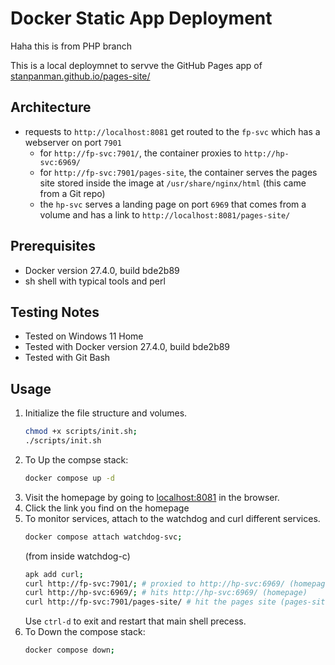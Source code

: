# Docker Static App Deployment

Haha this is from PHP branch

This is a local deploymnet to servve the GitHub Pages app of [stanpanman.github.io/pages-site/](https://stanpanman.github.io/pages-site/)

## Architecture
- requests to `http://localhost:8081` get routed to the `fp-svc` which has a webserver on port `7901`
    - for `http://fp-svc:7901/`, the container proxies to `http://hp-svc:6969/`
    - for `http://fp-svc:7901/pages-site`, the container serves the pages site stored inside the image at `/usr/share/nginx/html` (this came from a Git repo)
    - the `hp-svc` serves a landing page on port `6969` that comes from a volume and has a link to `http://localhost:8081/pages-site/`



## Prerequisites
- Docker version 27.4.0, build bde2b89
- sh shell with typical tools and perl
## Testing Notes
- Tested on Windows 11 Home
- Tested with Docker version 27.4.0, build bde2b89
- Tested with Git Bash

## Usage
1. Initialize the file structure and volumes.
    ```bash
    chmod +x scripts/init.sh;
    ./scripts/init.sh
    ```
2. To Up the compse stack:
    ```bash
    docker compose up -d
    ```
3. Visit the homepage by going to [localhost:8081](http://localhost:8081) in the browser.
4. Click the link you find on the homepage
5. To monitor services, attach to the watchdog and curl different services.
    ```bash
    docker compose attach watchdog-svc;
    ```
    (from inside watchdog-c)
    ```sh
    apk add curl;
    curl http://fp-svc:7901/; # proxied to http://hp-svc:6969/ (homepage)
    curl http://hp-svc:6969/; # hits http://hp-svc:6969/ (homepage)
    curl http://fp-svc:7901/pages-site/ # hit the pages site (pages-site)
    ```
    Use `ctrl-d` to exit and restart that main shell precess.
6. To Down the compose stack:
    ```bash
    docker compose down;
    ```
